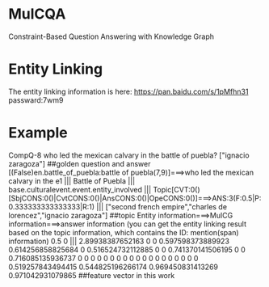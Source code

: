 # MulCQA
Constraint-Based Question Answering with Knowledge Graph

# Entity Linking
The entity linking information is here: https://pan.baidu.com/s/1pMfhn31 passward:7wm9

# Example
CompQ-8             who led the mexican calvary in the battle of puebla?       ["ignacio zaragoza"]        ##golden question and answer
[(False)en.battle_of_puebla:battle of puebla(7,9)]===>who led the mexican calvary in the e1 ||| Battle of Puebla ||| base.culturalevent.event.entity_involved ||| Topic[CVT:0()[SbjCONS:0()|CvtCONS:0()|AnsCONS:0()|OpeCONS:0()]===>ANS:3(F:0.5|P:0.333333333333333|R:1) ||| ["second french empire","charles de lorencez","ignacio zaragoza"] ##topic Entity information===>MulCG information===>answer information (you can get the entity linking result based on the topic information, which contains the ID: mention(span) information)
0.5          0 ||| 2.89938387652163                0              0              0.597598373889923         0.614256858825684         0                0.516524732112885         0              0              0.741370141506195         0              0              0.716085135936737         0                0              0              0              0              0              0              0              0              0              0              0              0              0              0                0              0              0              0              0.519257843494415         0.544825196266174         0.969450831413269                0.971042931079865  ##feature vector in this work
